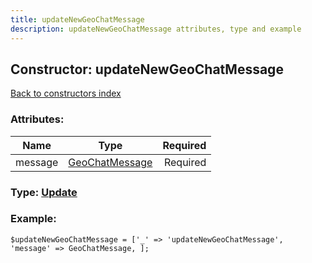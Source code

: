 ```yaml
---
title: updateNewGeoChatMessage
description: updateNewGeoChatMessage attributes, type and example
---
```

## Constructor: updateNewGeoChatMessage  
[Back to constructors index](index.md)



### Attributes:

| Name     |    Type       | Required |
|----------|:-------------:|---------:|
|message|[GeoChatMessage](../types/GeoChatMessage.md) | Required|



### Type: [Update](../types/Update.md)


### Example:

```
$updateNewGeoChatMessage = ['_' => 'updateNewGeoChatMessage', 'message' => GeoChatMessage, ];
```  

